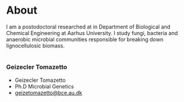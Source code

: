 # About


I am a postodoctoral researched at in Department of Biological and 
Chemical Engineering at Aarhus University. I study fungi, bacteria and 
anaerobic microbial communities responsible for breaking down lignocellulosic biomass. 



# 
### Geizecler Tomazetto

* Geizecler Tomazetto
* Ph.D Microbial Genetics
* geizetomazetto@bce.au.dk 



